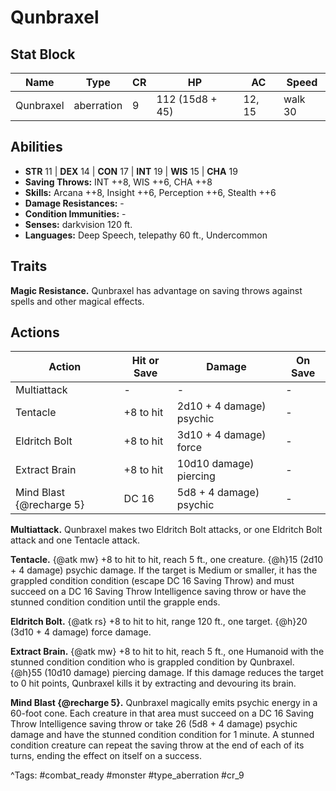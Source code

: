 # Qunbraxel

## Stat Block

| Name | Type | CR | HP | AC | Speed |
|------|------|----|----|----|-------|
| Qunbraxel | aberration | 9 | 112 (15d8 + 45) | 12, 15 | walk 30 |

## Abilities

- **STR** 11 | **DEX** 14 | **CON** 17 | **INT** 19 | **WIS** 15 | **CHA** 19
- **Saving Throws:** INT ++8, WIS ++6, CHA ++8  
- **Skills:** Arcana ++8, Insight ++6, Perception ++6, Stealth ++6  
- **Damage Resistances:** -  
- **Condition Immunities:** -  
- **Senses:** darkvision 120 ft.  
- **Languages:** Deep Speech, telepathy 60 ft., Undercommon

## Traits

**Magic Resistance.** Qunbraxel has advantage on saving throws against spells and other magical effects.


## Actions

| Action | Hit or Save | Damage | On Save |
|--------|--------------|--------|----------|
| Multiattack | - | - | - |
| Tentacle | +8 to hit | 2d10 + 4 damage) psychic | - |
| Eldritch Bolt | +8 to hit | 3d10 + 4 damage) force | - |
| Extract Brain | +8 to hit | 10d10 damage) piercing | - |
| Mind Blast {@recharge 5} | DC 16 | 5d8 + 4 damage) psychic | - |

**Multiattack.** Qunbraxel makes two Eldritch Bolt attacks, or one Eldritch Bolt attack and one Tentacle attack.

**Tentacle.** {@atk mw} +8 to hit to hit, reach 5 ft., one creature. {@h}15 (2d10 + 4 damage) psychic damage. If the target is Medium or smaller, it has the grappled condition condition (escape DC 16 Saving Throw) and must succeed on a DC 16 Saving Throw Intelligence saving throw or have the stunned condition condition until the grapple ends.

**Eldritch Bolt.** {@atk rs} +8 to hit to hit, range 120 ft., one target. {@h}20 (3d10 + 4 damage) force damage.

**Extract Brain.** {@atk mw} +8 to hit to hit, reach 5 ft., one Humanoid with the stunned condition condition who is grappled condition by Qunbraxel. {@h}55 (10d10 damage) piercing damage. If this damage reduces the target to 0 hit points, Qunbraxel kills it by extracting and devouring its brain.

**Mind Blast {@recharge 5}.** Qunbraxel magically emits psychic energy in a 60-foot cone. Each creature in that area must succeed on a DC 16 Saving Throw Intelligence saving throw or take 26 (5d8 + 4 damage) psychic damage and have the stunned condition condition for 1 minute. A stunned condition creature can repeat the saving throw at the end of each of its turns, ending the effect on itself on a success.


^Tags: #combat_ready #monster #type_aberration #cr_9
